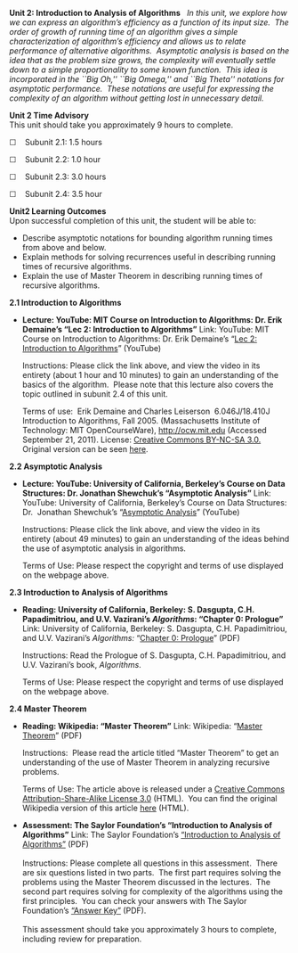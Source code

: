 **Unit 2: Introduction to Analysis of Algorithms** <span id="2"></span> 
*In this unit, we explore how we can express an algorithm’s efficiency
as a function of its input size.  The order of growth of running time of
an algorithm gives a simple characterization of algorithm’s efficiency
and allows us to relate performance of alternative algorithms.
 Asymptotic analysis is based on the idea that as the problem size
grows, the complexity will eventually settle down to a simple
proportionality to some known function.  This idea is incorporated in
the \`\`Big Oh,'' \`\`Big Omega,'' and \`\`Big Theta'' notations for
asymptotic performance.  These notations are useful for expressing the
complexity of an algorithm without getting lost in unnecessary detail.*

**Unit 2 Time Advisory**  
This unit should take you approximately 9 hours to complete.  
  
 ☐    Subunit 2.1: 1.5 hours  
  
 ☐    Subunit 2.2: 1.0 hour  
  
 ☐    Subunit 2.3: 3.0 hours  
  
 ☐    Subunit 2.4: 3.5 hour

**Unit2 Learning Outcomes**  
Upon successful completion of this unit, the student will be able to:  
  
-   Describe asymptotic notations for bounding algorithm running times
    from above and below.
-   Explain methods for solving recurrences useful in describing running
    times of recursive algorithms.
-   Explain the use of Master Theorem in describing running times of
    recursive algorithms.

**2.1 Introduction to Algorithms** <span id="2.1"></span> 
-   **Lecture: YouTube: MIT Course on Introduction to Algorithms: Dr.
    Erik Demaine’s “Lec 2: Introduction to Algorithms”**
    Link: YouTube: MIT Course on Introduction to Algorithms: Dr. Erik
    Demaine’s “[Lec 2: Introduction to
    Algorithms](http://www.youtube.com/watch?v=tl51xLm1bkc)” (YouTube)  
      
     Instructions: Please click the link above, and view the video in
    its entirety (about 1 hour and 10 minutes) to gain an understanding
    of the basics of the algorithm.  Please note that this lecture also
    covers the topic outlined in subunit 2.4 of this unit.   
      
     Terms of use:  Erik Demaine and Charles Leiserson  6.046J/18.410J
    Introduction to Algorithms, Fall 2005. (Massachusetts Institute of
    Technology: MIT OpenCourseWare), http://ocw.mit.edu (Accessed
    September 21, 2011). License: [Creative Commons BY-NC-SA
    3.0.](http://creativecommons.org/licenses/by-nc-sa/3.0/us/) Original
    version can be
    seen [here](http://www.youtube.com/watch?v=whjt_N9uYFI&feature=relmfu). 

**2.2 Asymptotic Analysis** <span id="2.2"></span> 
-   **Lecture: YouTube: University of California, Berkeley’s Course on
    Data Structures: Dr. Jonathan Shewchuk’s “Asymptotic Analysis”**
    Link: YouTube: University of California, Berkeley’s Course on Data
    Structures: Dr.  Jonathan Shewchuk’s “[Asymptotic
    Analysis](http://www.youtube.com/watch?v=VIS4YDpuP98)” (YouTube)  
      
     Instructions: Please click the link above, and view the video in
    its entirety (about 49 minutes) to gain an understanding of the
    ideas behind the use of asymptotic analysis in algorithms.   
      
     Terms of Use: Please respect the copyright and terms of use
    displayed on the webpage above. 

**2.3 Introduction to Analysis of Algorithms** <span id="2.3"></span> 
-   **Reading: University of California, Berkeley: S. Dasgupta, C.H.
    Papadimitriou, and U.V. Vazirani’s *Algorithms*: “Chapter 0:
    Prologue”**
    Link: University of California, Berkeley: S. Dasgupta, C.H.
    Papadimitriou, and U.V. Vazirani’s *Algorithms:* “[Chapter 0:
    Prologue](http://novellaqalive2.mhhe.com/sites/dl/premium/0073523402/instructor/364486/Chapter0.pdf)”
    (PDF)  
      
     Instructions: Read the Prologue of S. Dasgupta, C.H. Papadimitriou,
    and U.V. Vazirani’s book, *Algorithms*.   
      
     Terms of Use: Please respect the copyright and terms of use
    displayed on the webpage above.

**2.4 Master Theorem** <span id="2.4"></span> 
-   **Reading: Wikipedia: “Master Theorem”**
    Link: Wikipedia: “[Master
    Theorem](https://resources.saylor.org/wwwresources/archived/site/wp-content/uploads/2011/06/Master-theorem.pdf)”
    (PDF)  
      
     Instructions:  Please read the article titled “Master Theorem” to
    get an understanding of the use of Master Theorem in analyzing
    recursive problems.  
      
     Terms of Use: The article above is released under a [Creative
    Commons Attribution-Share-Alike License
    3.0](http://creativecommons.org/licenses/by-sa/3.0/) (HTML).  You
    can find the original Wikipedia version of this article
    [here](http://en.wikipedia.org/wiki/Master_theorem) (HTML).

-   **Assessment: The Saylor Foundation’s “Introduction to Analysis of
    Algorithms”**
    Link: The Saylor Foundation’s [“Introduction to Analysis of
    Algorithms”](https://resources.saylor.org/wwwresources/archived/site/wp-content/uploads/2013/01/CS303-Unit2Assignment-FINAL-vsFINAL.pdf) (PDF)  
        
     Instructions: Please complete all questions in this assessment. 
    There are six questions listed in two parts.  The first part
    requires solving the problems using the Master Theorem discussed in
    the lectures.  The second part requires solving for complexity of
    the algorithms using the first principles.  You can check your
    answers with The Saylor Foundation’s [“Answer
    Key”](https://resources.saylor.org/wwwresources/archived/site/wp-content/uploads/2012/06/CS303-Unit2AssignmentAnswerKey-FINAL.pdf) (PDF).  
                      
     This assessment should take you approximately 3 hours to complete,
    including review for preparation.


